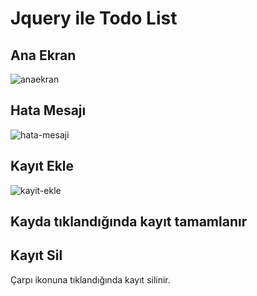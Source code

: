 # Jquery ile Todo List

## Ana Ekran
![anaekran](https://user-images.githubusercontent.com/90965586/233109379-619458c3-efe1-4d83-9d1d-ebd64eb95f42.png)

## Hata Mesajı
![hata-mesaji](https://user-images.githubusercontent.com/90965586/233109387-9f58c2ae-3c39-4f76-aa36-9b1906ce32e8.png)

## Kayıt Ekle
![kayit-ekle](https://user-images.githubusercontent.com/90965586/233109391-8a7b89a7-c568-4636-9efd-838d03181996.png)

## Kayda tıklandığında kayıt tamamlanır


## Kayıt Sil
Çarpı ikonuna tıklandığında kayıt silinir.
